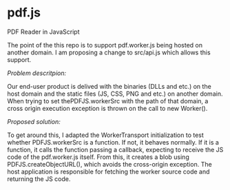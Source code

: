 # pdf.js
PDF Reader in JavaScript
<p>The point of the this repo is to support pdf.worker.js being hosted on another domain.
I am proposing a change to src/api.js which allows this support.</p>
<em>Problem descritpion:</em>
<p>Our end-user product is delived with the binaries (DLLs and etc.) on the host domain
and the static files (JS, CSS, PNG and etc.) on another domain. When trying to set thePDFJS.workerSrc
with the path of that domain, a cross origin execution exception is thrown on the call to new Worker().</p>
<em>Proposed solution:</em>
<p>To get around this, I adapted the WorkerTransport initialization to test whether PDFJS.workerSrc is a function.
If not, it behaves normally. If it is a function, it calls the function passing a callback,
expecting to receive the JS code of the pdf.worker.js itself. From this, it creates a blob
using PDFJS.createObjectURL(), which avoids the cross-origin exception. The host application is responsible
for fetching the worker source code and returning the JS code.</p>
